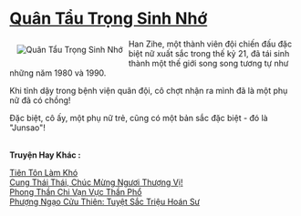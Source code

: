 <a href="https://truyentiki.com/quan-tau-trong-sinh-nho.30426/" title="Quân Tẩu Trọng Sinh Nhớ"><h1>Quân Tẩu Trọng Sinh Nhớ</h1></a><div style="display:table"><img align="right" style="float: left; padding: 10px;" src="https://truyentiki.com/a/img/str/src/30426.jpg" alt="Quân Tẩu Trọng Sinh Nhớ">Han Zihe, một thành viên đội chiến đấu đặc biệt nữ xuất sắc trong thế kỷ 21, đã tái sinh thành một thế giới song song tương tự như những năm 1980 và 1990. <p></p> Khi tỉnh dậy trong bệnh viện quân đội, cô chợt nhận ra mình đã là một phụ nữ đã có chồng! <p></p> Đặc biệt, cô ấy, một phụ nữ trẻ, cũng có một bản sắc đặc biệt - đó là "Junsao"!</div><p><br><b>Truyện Hay Khác :</b></p><a href="https://truyentiki.com/tien-ton-lam-kho.30425/" alt="Tiên Tôn Làm Khó">Tiên Tôn Làm Khó</a><br/><a href="https://github.com/nownovels/truyenhay/tree/master/truyenhay/30726/README.md" alt="Cung Thái Thái, Chúc Mừng Ngươi Thượng Vị!">Cung Thái Thái, Chúc Mừng Ngươi Thượng Vị!</a><br/><a href="https://www.flickr.com/photos/188164041@N05/49974050916/" alt="Phong Thần Chi Vạn Vực Thần Phổ">Phong Thần Chi Vạn Vực Thần Phổ</a><br/><a href="https://github.com/nownovels/truyenhay/tree/master/truyenhay/30360/README.md" alt="Phượng Ngạo Cửu Thiên: Tuyệt Sắc Triệu Hoán Sư">Phượng Ngạo Cửu Thiên: Tuyệt Sắc Triệu Hoán Sư</a><br/>